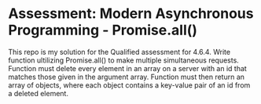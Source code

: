 # Assessment: Modern Asynchronous Programming - Promise.all()
This repo is my solution for the Qualified assessment for 4.6.4. Write function ultilizing Promise.all() to make multiple simultaneous requests. Function must delete every element in an array on a server with an id that matches those given in the argument array. Function must then return an array of objects, where each object contains a key-value pair of an id from a deleted element.

